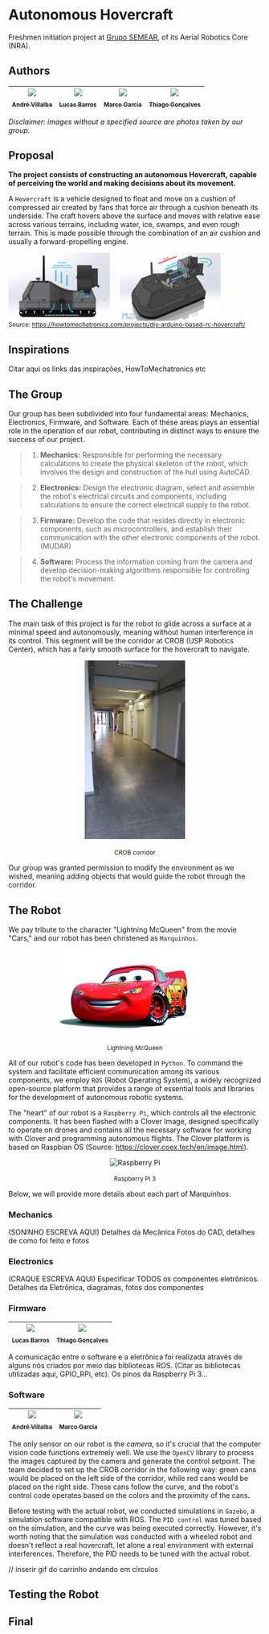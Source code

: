 # Autonomous Hovercraft

Freshmen initiation project at [Grupo SEMEAR](https://github.com/Grupo-SEMEAR-USP), of its Aerial Robotics Core (NRA).


## Authors 
|  [<img loading="lazy" src="https://avatars.githubusercontent.com/u/135086783?v=4" width=115><br><sub>André Villalba</sub>](https://github.com/AndreBorba)  |  [<img loading="lazy" src="https://avatars.githubusercontent.com/u/68875016?v=4" width=115><br><sub>Lucas Barros</sub>](https://github.com/LucasBarros93)  |  [<img loading="lazy" src="https://avatars.githubusercontent.com/u/105023846?v=4" width=115><br><sub>Marco Garcia</sub>](https://github.com/marcogarcia2) |  [<img loading="lazy" src="https://avatars.githubusercontent.com/u/106834796?v=4" width=115><br><sub>Thiago Gonçalves</sub>](https://github.com/thiagokg314)  |
| :---: | :---: | :---: | :---: |

*Disclaimer: images without a specified source are photos taken by our group.*

## Proposal

**The project consists of constructing an autonomous Hovercraft, capable of perceiving the world and making decisions about its movement.**

A `Hovercraft` is a vehicle designed to float and move on a cushion of compressed air created by fans that force air through a cushion beneath its underside. The craft hovers above the surface and moves with relative ease across various terrains, including water, ice, swamps, and even rough terrain. This is made possible through the combination of an air cushion and usually a forward-propelling engine.

<div style="display: flex;">
  <img src="images/hovercraft_lateral.webp" alt="Alt text" title="Optional title" style="margin-right: 10px; width: 40%;">
  <img src="images/hovercraft_aerea.webp" style="margin-left: 10px; width: 40%;">
</div>

<figcaption style="font-size: 12px;">
    Source: <a href="https://howtomechatronics.com/projects/diy-arduino-based-rc-hovercraft/" style="text-decoration: underline;">https://howtomechatronics.com/projects/diy-arduino-based-rc-hovercraft/</a>
</figcaption>


## Inspirations
Citar aqui os links das inspirações, HowToMechatronics etc

## The Group
Our group has been subdivided into four fundamental areas: Mechanics, Electronics, Firmware, and Software. Each of these areas plays an essential role in the operation of our robot, contributing in distinct ways to ensure the success of our project.

> 1. **Mechanics:**
Responsible for performing the necessary calculations to create the physical skeleton of the robot, which involves the design and construction of the hull using AutoCAD. 

> 2. **Electronics:**
Design the electronic diagram, select and assemble the robot's electrical circuits and components, including calculations to ensure the correct electrical supply to the robot.

> 3. **Firmware:**
Develop the code that resides directly in electronic components, such as microcontrollers, and establish their communication with the other electronic components of the robot. (MUDAR)

> 4. **Software:**
Process the information coming from the camera and develop decision-making algorithms responsible for controlling the robot's movement.

## The Challenge
The main task of this project is for the robot to glide across a surface at a minimal speed and autonomously, meaning without human interference in its control. This segment will be the corridor at CROB (USP Robotics Center), which has a fairly smooth surface for the hovercraft to navigate.

<p align="center">
  <img src="images/corredor.jpg" alt="Corredor" width="200">
</p>
<p align="center">
  <span style="font-size: 12px;">CROB corridor</span>
</p>

Our group was granted permission to modify the environment as we wished, meaning adding objects that would guide the robot through the corridor.


## The Robot 

We pay tribute to the character "Lightning McQueen" from the movie "Cars," and our robot has been christened as `Marquinhos`.

<p align="center">
  <img src="images/lightning_mcqueen.png" alt="Relâmpago" width="300">
</p>
<p align="center">
  <span style="font-size: 12px;">Lightning McQueen</span>
</p>

All of our robot's code has been developed in `Python`. To command the system and facilitate efficient communication among its various components, we employ `ROS` (Robot Operating System), a widely recognized open-source platform that provides a range of essential tools and libraries for the development of autonomous robotic systems.

The "heart" of our robot is a `Raspberry Pi`, which controls all the electronic components. It has been flashed with a Clover Image, designed specifically to operate on drones and contains all the necessary software for working with Clover and programming autonomous flights. The Clover platform is based on Raspbian OS (Source: https://clover.coex.tech/en/image.html).

<p align="center">
  <img src="images/rasp_3.jpg" alt="Raspberry Pi" width="200">
</p>
<p align="center">
  <span style="font-size: 12px;">Raspberry Pi 3</span>
</p>

Below, we will provide more details about each part of Marquinhos.

### Mechanics
(SONINHO ESCREVA AQUI)
Detalhes da Mecânica
Fotos do CAD, detalhes de como foi feito e fotos

### Electronics
(CRAQUE ESCREVA AQUI)
Especificar TODOS os componentes eletrônicos.
Detalhes da Eletrônica, diagramas, fotos dos componentes

### Firmware

| [<img loading="lazy" src="https://avatars.githubusercontent.com/u/68875016?v=4" width=115><br><sub>Lucas Barros</sub>](https://github.com/LucasBarros93) |  [<img loading="lazy" src="https://avatars.githubusercontent.com/u/106834796?v=4" width=115><br><sub>Thiago Gonçalves</sub>](https://github.com/thiagokg314) |
| :---: | :---: |

A comunicação entre o software e a eletrônica foi realizada através de alguns nós criados por meio das bibliotecas ROS. (Citar as bibliotecas utilizadas aqui, GPIO_RPi, etc). Os pinos da Raspberry Pi 3...


### Software

|  [<img loading="lazy" src="https://avatars.githubusercontent.com/u/135086783?v=4" width=115><br><sub>André Villalba</sub>](https://github.com/AndreBorba)  |  [<img loading="lazy" src="https://avatars.githubusercontent.com/u/105023846?v=4" width=115><br><sub>Marco Garcia</sub>](https://github.com/marcogarcia2) |
| :---: | :---: |

The only sensor on our robot is the *camera*, so it's crucial that the computer vision code functions extremely well. We use the `OpenCV` library to process the images captured by the camera and generate the control setpoint. The team decided to set up the CROB corridor in the following way: green cans would be placed on the left side of the corridor, while red cans would be placed on the right side. These cans follow the curve, and the robot's control code operates based on the colors and the proximity of the cans.

Before testing with the actual robot, we conducted simulations in `Gazebo`, a simulation software compatible with ROS. The `PID control` was tuned based on the simulation, and the curve was being executed correctly. However, it's worth noting that the simulation was conducted with a wheeled robot and doesn't reflect a real hovercraft, let alone a real environment with external interferences. Therefore, the PID needs to be tuned with the actual robot.

// inserir gif do carrinho andando em círculos


## Testing the Robot


## Final


